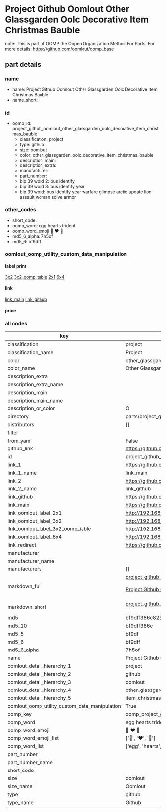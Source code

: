 # Project Github Oomlout Other Glassgarden Oolc Decorative Item Christmas Bauble  

note: This is part of OOMP the Oopen Organization Method For Parts. For more details: https://github.com/oomlout/oomp_base

##  part details
  







### name
* name: Project Github Oomlout Other Glassgarden Oolc Decorative Item Christmas Bauble
* name_short: 
### id
* oomp_id: project_github_oomlout_other_glassgarden_oolc_decorative_item_christmas_bauble
  * classification: project
  * type: github
  * size: oomlout
  * color: other_glassgarden_oolc_decorative_item_christmas_bauble
  * description_main: 
  * description_extra: 
  * manufacturer: 
  * part_number: 
  * bip 39 word 2: bus identify
  * bip 39 word 3: bus identify year
  * bip 39 word: bus identify year warfare glimpse arctic update lion assault woman solve armor

### other_codes
* short_code: 
* oomp_word: egg hearts trident
* oomp_word_emoji :egg: :hearts: :trident:
* md5_6_alpha: 7h5of
* md5_6: bf9dff






### oomlout_oomp_utility_custom_data_manipulation
#### label print
[3x2](http://192.168.1.245:1112/?label=oomp%207h5of)
[3x2_oomp_table](http://192.168.1.108:1112/?label=oomp%207h5of)
[2x1](http://192.168.1.242:1112/?label=oomp%207h5of)
[6x4](http://192.168.1.55:1112/?label=oomp%207h5of)    

#### link

[link_main](https://github.com/oomlout/oomlout_oomp_version_1_messy/tree/main/parts/project_github_oomlout_other_glassgarden_oolc_decorative_item_christmas_bauble) [link_github](https://github.com/oomlout/oomlout_oomp_version_1_messy/tree/main/parts/project_github_oomlout_other_glassgarden_oolc_decorative_item_christmas_bauble)                             

#### price







### all codes 
| key | value |  
| --- | --- |  
| classification | project |  
| classification_name | Project |  
| color | other_glassgarden_oolc_decorative_item_christmas_bauble |  
| color_name | Other Glassgarden Oolc Decorative Item Christmas Bauble |  
| description_extra |  |  
| description_extra_name |  |  
| description_main |  |  
| description_main_name |  |  
| description_or_color | O  |  
| directory | parts/project_github_oomlout_other_glassgarden_oolc_decorative_item_christmas_bauble |  
| distributors | [] |  
| filter |  |  
| from_yaml | False |  
| github_link | https://github.com/oomlout/oomlout_oomp_part_src/tree/main/parts/project_github_oomlout_other_glassgarden_oolc_decorative_item_christmas_bauble |  
| id | project_github_oomlout_other_glassgarden_oolc_decorative_item_christmas_bauble |  
| link_1 | https://github.com/oomlout/oomlout_oomp_version_1_messy/tree/main/parts/project_github_oomlout_other_glassgarden_oolc_decorative_item_christmas_bauble |  
| link_1_name | link_main |  
| link_2 | https://github.com/oomlout/oomlout_oomp_version_1_messy/tree/main/parts/project_github_oomlout_other_glassgarden_oolc_decorative_item_christmas_bauble |  
| link_2_name | link_github |  
| link_github | https://github.com/oomlout/oomlout_oomp_version_1_messy/tree/main/parts/project_github_oomlout_other_glassgarden_oolc_decorative_item_christmas_bauble |  
| link_main | https://github.com/oomlout/oomlout_oomp_version_1_messy/tree/main/parts/project_github_oomlout_other_glassgarden_oolc_decorative_item_christmas_bauble |  
| link_oomlout_label_2x1 | http://192.168.1.242:1112/?label=oomp%207h5of |  
| link_oomlout_label_3x2 | http://192.168.1.245:1112/?label=oomp%207h5of |  
| link_oomlout_label_3x2_oomp_table | http://192.168.1.108:1112/?label=oomp%207h5of |  
| link_oomlout_label_6x4 | http://192.168.1.55:1112/?label=oomp%207h5of |  
| link_redirect | https://github.com/oomlout/oomlout_oomp_version_1_messy/tree/main/parts/project_github_oomlout_other_glassgarden_oolc_decorative_item_christmas_bauble |  
| manufacturer |  |  
| manufacturer_name |  |  
| manufacturers | [] |  
| markdown_full | [project_github_oomlout_other_glassgarden_oolc_decorative_item_christmas_bauble](none)<br>[](none)<br>[Project Github Oomlout Other Glassgarden Oolc Decorative Item Christmas Bauble](none)<br><br> |  
| markdown_short | [project_github_oomlout_other_glassgarden_oolc_decorative_item_christmas_bauble](none)<br><br> |  
| md5 | bf9dff386c823dd02cb19f71fddc20f7 |  
| md5_10 | bf9dff386c |  
| md5_5 | bf9df |  
| md5_6 | bf9dff |  
| md5_6_alpha | 7h5of |  
| name | Project Github Oomlout Other Glassgarden Oolc Decorative Item Christmas Bauble |  
| oomlout_detail_hierarchy_1 | project |  
| oomlout_detail_hierarchy_2 | github |  
| oomlout_detail_hierarchy_3 | oomlout |  
| oomlout_detail_hierarchy_4 | other_glassgarden_oolc_decorative |  
| oomlout_detail_hierarchy_5 | item_christmas_bauble |  
| oomlout_oomp_utility_custom_data_manipulation | True |  
| oomp_key | oomp_project_github_oomlout_other_glassgarden_oolc_decorative_item_christmas_bauble |  
| oomp_word | egg hearts trident |  
| oomp_word_emoji | :egg: :hearts: :trident: |  
| oomp_word_emoji_list | [':egg:', ':hearts:', ':trident:'] |  
| oomp_word_list | ['egg', 'hearts', 'trident'] |  
| part_number |  |  
| part_number_name |  |  
| short_code |  |  
| size | oomlout |  
| size_name | Oomlout |  
| type | github |  
| type_name | Github |  
